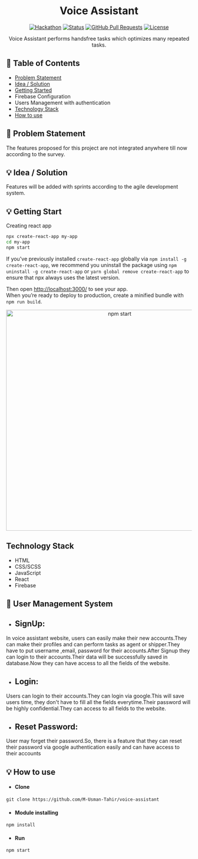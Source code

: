 <h1 align="center">Voice Assistant</h1>


<div align="center">

  [![Hackathon](https://img.shields.io/badge/voiceAssistant-name-purple.svg)](https://voice-assistant.vercel.app/) 
  [![Status](https://img.shields.io/badge/status-active-success.svg)]() 
  [![GitHub Pull Requests](https://img.shields.io/github/issues-pr/kylelobo/The-Documentation-Compendium.svg)](https://github.com/kylelobo/The-Documentation-Compendium/pulls)
  [![License](https://img.shields.io/badge/license-MIT-blue.svg)](LICENSE.md)

</div>

<p align="center"> Voice Assistant performs handsfree tasks which optimizes many repeated tasks.
    <br> 
</p>

## 📝 Table of Contents
- [Problem Statement](#problem_statement)
- [Idea / Solution](#idea)
- [Getting Started](#start)
- Firebase Configuration
- Users Management with authentication
- [Technology Stack](#tech_stack)
- [How to use](#use)


## 🧐 Problem Statement <a name = "problem_statement"></a>
The features proposed for this project are not integrated anywhere till now according to the survey.  


## 💡 Idea / Solution <a name = "idea"></a>
Features will be added with sprints according to the agile development system.

## 💡 Getting Start <a name = "start"></a>
Creating react app

```sh
npx create-react-app my-app
cd my-app
npm start
```

If you've previously installed `create-react-app` globally via `npm install -g create-react-app`, we recommend you uninstall the package using `npm uninstall -g create-react-app` or `yarn global remove create-react-app` to ensure that npx always uses the latest version.


Then open [http://localhost:3000/](http://localhost:3000/) to see your app.<br>
When you’re ready to deploy to production, create a minified bundle with `npm run build`.

<p align='center'>
<img src='https://cdn.jsdelivr.net/gh/facebook/create-react-app@27b42ac7efa018f2541153ab30d63180f5fa39e0/screencast.svg' width='600' alt='npm start'>
</p>

## Technology Stack
- HTML
- CSS/SCSS
- JavaScript
- React
- Firebase

## 👤 User Management System
- <h2>SignUp:</h2>
<p>In  voice assistant website, users can easily make their new accounts.They can make their profiles and can perform tasks as agent or shipper.They have to put username ,email, password for their accounts.After Signup they can login to their accounts.Their data will be successfully saved in database.Now they can have access to all the fields of the website.
  
- <h2>Login:</h2>
<p> Users can login to their accounts.They can login via google.This will save users time, they don't have to fill all the fields everytime.Their password will be highly confidential.They can access to all fields to the website.</p>

- <h2>Reset Password:</h2>
<p>User may forget their password.So, there is a feature that they can reset their password via google authentication easily and can have access to their accounts</p>


## 💡 How to use <a name = "use"></a>
- #### Clone
```
git clone https://github.com/M-Usman-Tahir/voice-assistant
```
- #### Module installing 
```
npm install
```
- #### Run
```
npm start
```
